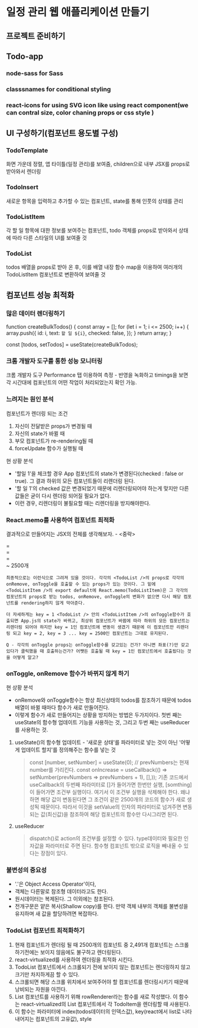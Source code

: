# 일정 관리 웹 애플리케이션 만들기

## 프로젝트 준비하기

## Todo-app

### node-sass for Sass

### classsnames for conditional styling

### react-icons for using SVG icon like using react component(we can contral size, color chaning props or css style )

## UI 구성하기(컴포넌트 용도별 구성)

### TodoTemplate

화면 가운데 정렬, 앱 타이틀(일정 관리)를 보여줌, children으로 내부 JSX를 props로 받아와서 렌더링

### TodoInsert

새로운 항목을 입력하고 추가할 수 있는 컴포넌트, state를 통해 인풋의 상태를 관리

### TodoListItem

각 할 일 항목에 대한 정보를 보여주는 컴포넌트, todo 객체를 props로 받아와서 상태에 따라 다른 스타일의 UI를 보여줄 것

### TodoList

todos 배열을 props로 받아 온 후, 이를 배열 내장 함수 map을 이용하여 여러개의 TodoListItem 컴포넌트로 변환하여 보여줄 것

## 컴포넌트 성능 최적화

### 많은 데이터 렌더링하기

function createBulkTodos() {
const array = [];
for (let i = 1; i <= 2500; i++) {
array.push({
id: i,
text: `할 일 ${i}`,
checked: false,
});
}
return array;
}

const [todos, setTodos] = useState(createBulkTodos);

### 크롬 개발자 도구를 통한 성능 모니터링

크롬 개발자 도구 Performance 탭 이용하여 측정 - 반영을 녹화하고 timings을 보면 각 시간대에 컴포넌트의 어떤 작업이 처리되었는지 확인 가능.

### 느려지는 원인 분석

컴포넌트가 렌더링 되는 조건

1. 자신이 전달받은 props가 변경될 때
2. 자신의 state가 바뀔 때
3. 부모 컴포넌트가 re-rendering될 때
4. forceUpdate 함수가 실행될 때

현 상황 분석

- '할일 1'을 체크할 경우 App 컴포넌트의 state가 변경된다(checked : false or true). 그 결과 하위의 모든 컴포넌트들이 리렌더링 된다.
- '할 일 1'의 checked 값은 변경되었기 때문에 리렌더링되어야 하는게 맞지만 다른 값들은 굳이 다시 렌더링 되어질 필요가 없다.
- 이런 경우, 리렌더링이 불필요할 때는 리렌더링을 방지해야한다.

### React.memo를 사용하여 컴포넌트 최적화

결과적으로 만들어지는 JSX의 전체를 생각해보자.
<TodoTemplate>
<TodoInsert /> - <중략>

<div className="TodoList">
<TodoList todo={todo} key={1} onRemove={onRemove} onToggle={onToggle} /> =
<div className="TodoListItem">
<TodoListItem />
<div>
<TodoList todo={todo} key={2} onRemove={onRemove} onToggle={onToggle} /> =
<div className="TodoListItem">
<TodoListItem />
<div>
<TodoList todo={todo} key={3} onRemove={onRemove} onToggle={onToggle} /> =
<div className="TodoListItem">
<TodoListItem />
<div>
~ 2500개
<div>
</TodoTemplate>

    최종적으로는 이런식으로 그려져 있을 것이다. 각각의 <TodoList />의 props로 각각의 onRemove, onToggle을 호출할 수 있는 props가 있는 것이다. 그 밑에 <TodoListItem />의 export default에 React.memo(TodoListItem)은 그 각각의 컴포넌트의 props로 받는 todos, onRemove, onToggle의 변화가 없으면 다시 해당 컴포넌트를 rendering하지 않게 막아준다.

    더 자세하게는 key = 1 <TodoList /> 안의 <TodoListItem />의 onToggle함수가 호출되면 App.js의 state가 바뀌고, 최상위 컴포넌트가 바뀜에 따라 하위의 모든 컴포넌트는 리렌더링 되어야 하지만 key = 1인 컴포넌트에 변동이 생겼기 때문에 이 컴포넌트만 리렌더링 되고 key = 2, key = 3 ... key = 2500인 컴포넌트는 그대로 유지된다.

    Q - 각각의 onToggle props는 onToggle함수를 갖고있는 건가? 아니면 좌표(?)만 갖고있다가 클릭했을 때 호출하는건가? 어쨋든 호출될 때 key = 1인 컴포넌트에서 호출됬다는 것을 어떻게 알고?

### onToggle, onRemove 함수가 바뀌지 않게 하기

현 상황 분석

- onRemove와 onToggle함수는 항상 최신상태의 todos를 참조하기 때문에 todos 배열이 바뀔 때마다 함수가 새로 만들어진다.
- 이렇게 함수가 새로 만들어지는 상황을 방지하는 방법은 두가지이다. 첫번 째는 useState의 함수형 업데이트 기능을 사용하는 것, 그리고 두번 째는 useReducer를 사용하는 것.

1. useState()의 함수형 업데이트 - '새로운 상태'를 파라미터로 넣는 것이 아닌 '어떻게 업데이트 할지'를 정의해주는 함수를 넣는 것

   > const [number, setNumber] = useState(0);
   > // prevNumbers는 현재 number를 가리킨다.
   > const onIncrease = useCallback(() => setNumber(prevNumbers => prevNumbers + 1), [],));
   > 기존 코드에서 useCallback의 두번째 파라미터로 []가 들어가면 한번만 실행, [somthing]이 들어가면 조건부 실행이다. 여기서 이 조건부 실행을 삭제해야 한다. 왜냐하면 해당 값이 변동된다면 그 조건이 같은 2500개의 코드의 함수가 새로 생성됙 때문이다. 따라서 이것을 setValue의 인자의 파라미터로 넘겨주면 변동되는 값(최신값)을 참조하여 해당 컴포넌트의 함수만 다시그리면 된다.

2. useReducer
   > dispatch()로 action의 조건부를 설정할 수 있다. type데이터와 필요한 인자값을 파라미터로 주면 된다.
   > 함수형 컴포넌트 밖으로 로직을 빼내올 수 있다는 장점이 있다.

### 불변성의 중요성

- '.'은 Object Access Operator'이다,
- 객체는 다른말로 참조형 데이터라고도 한다.
- 원시데이터는 복제된다. 그 이외에는 참조된다.
- 전개구문은 얕은 복사(Shallow copy)를 한다. 만약 객체 내부의 객체를 불변성을 유지하며 새 값을 할당하려면 복잡하다.

### TodoList 컴포넌트 최적화하기

1. 현재 컴포넌트가 렌더링 될 때 2500개의 컴포넌트 중 2,491개 컴포넌트는 스크롤하기전에는 보이지 않음에도 불구하고 렌더링된다.
2. react-virtualized를 사용하여 렌더링을 최적화 시킨다.
3. TodoList 컴포넌트에서 스크롤되기 전에 보이지 않는 컴포넌트는 렌더링하지 않고 크기만 차지하게끔 할 수 있다.
4. 스크롤되면 해당 스크롤 위치에서 보여주어야 할 컴포넌트를 렌더링시키기 때문에 낭비되는 자원을 아낀다.
5. List 컴포넌트를 사용하기 위해 rowRenderer라는 함수를 새로 작성했다. 이 함수는 react-virtualized의 List 컴포넌트에서 각 TodoItem을 렌더링할 때 사용된다.
6. 이 함수는 파라미터에 index(todos데이터의 인덱스값), key(react에서 list로 나타내어지는 컴포넌트의 고유값), style
